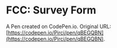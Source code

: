 # FCC: Survey Form

A Pen created on CodePen.io. Original URL: [https://codepen.io/Pirci/pen/qBEGQBN](https://codepen.io/Pirci/pen/qBEGQBN).


